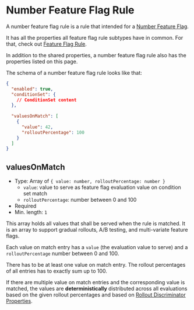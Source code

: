 # Number Feature Flag Rule

A number feature flag rule is a rule that intended for a [Number Feature Flag](../feature-flag/number.md).

It has all the properties all feature flag rule subtypes have in common. For that,
check out [Feature Flag Rule](./index.md).

In addition to the shared properties, a number feature flag rule also
has the properties listed on this page.

The schema of a number feature flag rule looks like that:

```json
{
  "enabled": true,
  "conditionSet": {
    // ConditionSet content 
  },
  
  "valuesOnMatch": [
    {
      "value": 42,
      "rolloutPercentage": 100
    }
  ]
}
```

## valuesOnMatch

- Type: Array of `{ value: number, rolloutPercentage: number }`
    - `value`: value to serve as feature flag evaluation value on condition set match
    - `rolloutPercentage`: number between 0 and 100
- Required
- Min. length: `1`

This array holds all values that shall be served when the rule is matched. It is an array
to support gradual rollouts, A/B testing, and multi-variate feature flags.

Each value on match entry has a `value` (the evaluation value to serve) and a `rolloutPercentage`
number between 0 and 100.

There has to be at least one value on match entry. The rollout percentages of all entries has
to exactly sum up to 100.

If there are multiple value on match entries and the corresponding value is matched,
the values are **deterministically** distributed across all evaluations based
on the given rollout percentages and based on [Rollout Discriminator Properties](../property.md#rolloutDiscriminator).
